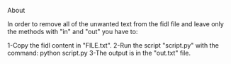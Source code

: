 About

In order to remove all of the unwanted text from the fidl file and
leave only the methods with "in" and "out" you have to:

1-Copy the fidl content in "FILE.txt".
2-Run the script "script.py" with the command: python script.py
3-The output is in the "out.txt" file.
